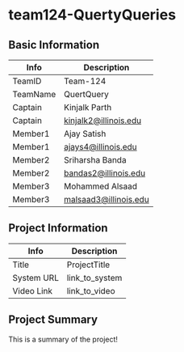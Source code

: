 # team124-QuertyQueries

## Basic Information

|   Info      |        Description     |
| ----------- | ---------------------- |
| TeamID      |        Team-124        |
| TeamName    |         QuertQuery     |
| Captain     |       Kinjalk Parth     |
| Captain     |  kinjalk2@illinois.edu |
| Member1     |   Ajay Satish          |
| Member1     |   ajays4@illinois.edu  |
| Member2     |   Sriharsha Banda      |
| Member2     |  bandas2@illinois.edu  |
| Member3     |    Mohammed Alsaad     |
| Member3     |  malsaad3@illinois.edu |

## Project Information

|   Info      |        Description     |
| ----------- | ---------------------- |
|  Title      |       ProjectTitle     |
| System URL  |      link_to_system    |
| Video Link  |      link_to_video     |

## Project Summary

This is a summary of the project!
